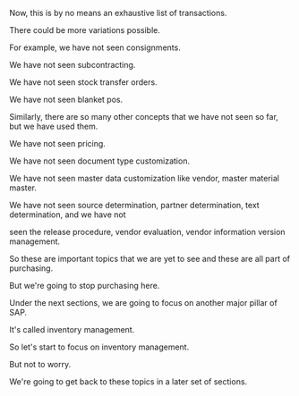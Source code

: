  
Now, this is by no means an exhaustive list of transactions.

There could be more variations possible.

For example, we have not seen consignments.

We have not seen subcontracting.

We have not seen stock transfer orders.

We have not seen blanket pos.

Similarly, there are so many other concepts that we have not seen so far, but we have used them.

We have not seen pricing.

We have not seen document type customization.

We have not seen master data customization like vendor, master material master.

We have not seen source determination, partner determination, text determination, and we have not

seen the release procedure, vendor evaluation, vendor information version management.

So these are important topics that we are yet to see and these are all part of purchasing.

But we're going to stop purchasing here.

Under the next sections, we are going to focus on another major pillar of SAP.

It's called inventory management.

So let's start to focus on inventory management.

But not to worry.

We're going to get back to these topics in a later set of sections.